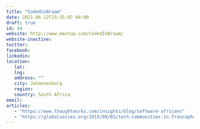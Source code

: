 ```yaml
---
title: "CodedinBraam"
date: 2021-06-12T15:35:07-04:00
draft: true
id: 44
website: http://www.meetup.com/CodedInBraam/
website-inactive: 
twitter: 
facebook: 
linkedin: 
location: 
   lat: 
   lng: 
   address: ""
   city: Johannesburg
   region: 
   country: South Africa 
email: 
articles:
   - "https://www.thoughtworks.com/insights/blog/software-africans"
   - "https://globalvoices.org/2015/09/01/tech-communities-in-francophone-africa-rise-to-the-challenge-of-their-anglophone-counterparts/"
---
```



